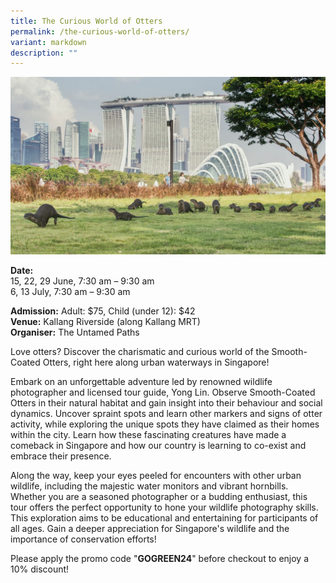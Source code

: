 ```yaml
---
title: The Curious World of Otters
permalink: /the-curious-world-of-otters/
variant: markdown
description: ""
---
```

![Curious_World_Otters](/images/Tours/The_Curious_World_of_Otters.jpg)

**Date:** <br> 
15, 22, 29 June, 7:30 am – 9:30 am<br> 
6, 13 July, 7:30 am – 9:30 am<br> 

**Admission:** Adult: $75, Child (under 12): $42<br> 
**Venue:** Kallang Riverside (along Kallang MRT)<br> 
**Organiser:** The Untamed Paths 

Love otters? Discover the charismatic and curious world of the Smooth-Coated Otters, right here along urban waterways in Singapore!&nbsp;

Embark on an unforgettable adventure led by renowned wildlife photographer and licensed tour guide, Yong Lin. Observe Smooth-Coated Otters in their natural habitat and gain insight into their behaviour and social dynamics. Uncover spraint spots and learn other markers and signs of otter activity, while exploring the unique spots they have claimed as their homes within the city. Learn how these fascinating creatures have made a comeback in Singapore and how our country is learning to co-exist and embrace their presence.&nbsp;

Along the way, keep your eyes peeled for encounters with other urban wildlife, including the majestic water monitors and vibrant hornbills. Whether you are a seasoned photographer or a budding enthusiast, this tour offers the perfect opportunity to hone your wildlife photography skills. This exploration aims to be&nbsp;educational and entertaining for participants of all ages. Gain a deeper appreciation for Singapore's wildlife and the importance of conservation efforts!&nbsp;

Please apply the promo code "**GOGREEN24**" before checkout to enjoy a 10% discount!

<a class="btn-link" target="_blank" href="https://forms.gle/qcX79bpjggHQmgkn6"><img src="/images/gogreensg_website-32.png"></a> 

 

<style> 
.btn-link { 
display: none; 
} 

a.btn-link[target="_blank"]:after { 
display: none; 
} 

.btn-link > img { 
width: 100%; 
} 
</style>